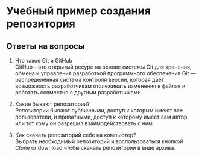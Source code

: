 # Учебный пример создания репозитория
## Ответы на вопросы
1. Что такое Git и GitHub  
GitHub – это открытый ресурс на основе системы Git для хранения, обмена и управления разработкой программного обеспечения
Git — распределённая система контроля версий, которая даёт возможность разработчикам отслеживать изменения в файлах и работать совместно с другими разработчиками. 

1. Какие бывают репозитории?  
Репозитории бывают публичными, доступ к которым имеют все пользователи, и приватными, доступ к которому имеет сам автор или тот кому он разрешил взаимодействовать с ним.

1. Как скачать репозиторий себе на компьютер?  
Выбрать необходимый репозиторий и воспользоваться кнопкой Clone or download чтобы скачать репозиторий в виде архива.

